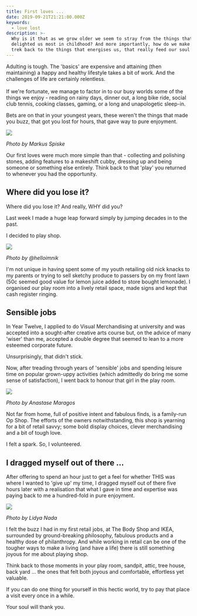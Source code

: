 ```yaml
---
title: First loves ...
date: 2019-09-21T21:21:00.000Z
keywords:
  - love lost
description: >-
  Why is it that as we grow older we seem to stray from the things that
  delighted us most in childhood? And more importantly, how do we make that long
  trek back to the things that energises us, that really feed our soul ...
---
```

Adulting is tough. The 'basics' are expensive and attaining (then maintaining) a happy and healthy lifestyle takes a bit of work. And the challenges of life are certainly relentless. \
\
If we're fortunate, we manage to factor in to our busy worlds some of the things we enjoy - reading on rainy days, dinner out, a long bike ride, social club tennis, cooking classes, gaming, or a long and unapologetic sleep-in. 

Bets are on that in your youngest years, these weren't the things that made you buzz, that got you lost for hours, that gave way to pure enjoyment. 

![](/img/markus-spiske-gibnvym0jgs-unsplash.jpg)

_Photo by Markus Spiske_

Our first loves were much more simple than that - collecting and polishing stones, adding features to a makeshift cubby, dressing up and being someone or something else entirely.  Think back to that 'play' you returned to whenever you had the opportunity.

## Where did you lose it?

Where did you lose it? And really, WHY did you?

Last week I made a huge leap forward simply by jumping decades in to the past.  

I decided to play shop. 

![](/img/hello-i-m-nik-zr-fg8ef2fc-unsplash.jpg)

_Photo by @helloimnik_ 

I'm not unique in having spent some of my youth retailing old nick knacks to my parents or trying to sell sketchy produce to passers by on my front lawn (50c seemed good value for lemon juice added to store bought lemonade). I organised our play room into a lively retail space, made signs and kept that cash register ringing. 

## Sensible jobs

In Year Twelve, I applied to do Visual Merchandising at university and was accepted into a sought-after creative arts course but, on the advice of many 'wiser' than me, accepted a double degree that seemed to lean to a more esteemed corporate future. 

Unsurprisingly, that didn't stick. 

Now, after treading through years of 'sensible' jobs and spending leisure time on popular grown-uppy activities (which admittedly do bring me some sense of satisfaction), I went back to honour that girl in the play room.

![](/img/anastase-maragos-ocasfpltnd8-unsplash.jpg)

_Photo by Anastase Maragos_

Not far from home, full of positive intent and fabulous finds, is a family-run Op Shop.  The efforts of the owners notwithstanding, this shop is yearning for a bit of retail savvy; some bold display choices, clever merchandising and a bit of tough love. 

I felt a spark. So, I volunteered.

## I dragged myself out of there ...

After offering to spend an hour just to get a feel for whether THIS was where I wanted to 'give up' my time, I dragged myself out of there five hours later with a realisation that what I gave in time and expertise was paying back to me a hundred-fold in pure enjoyment.  

![](/img/lidya-nada-_0akqa9gr4s-unsplash.jpg)

_Photo by Lidya Nada_

I felt the buzz I had in my first retail jobs, at The Body Shop and IKEA, surrounded by ground-breaking philosophy, fabulous products and a healthy dose of philanthropy.  And while working in retail can be one of the tougher ways to make a living (and have a life) there is still something joyous for me about playing shop. 

Think back to those moments in your play room, sandpit, attic, tree house, back yard ... the ones that felt both joyous and comfortable, effortless yet valuable.

If you can do one thing for yourself in this hectic world, try to pay that place a visit every once in a while. 

Your soul will thank you.
